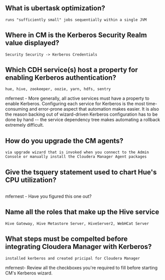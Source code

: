 ## What is ubertask optimization?
```
runs "sufficiently small" jobs sequentially within a single JVM
```

## Where in CM is the Kerberos Security Realm value displayed?
```
Security Security -> Kerberos Credentials
```

## Which CDH service(s) host a property for enabling Kerberos authentication?
```
hue, hive, zookeeper, oozie, yarn, hdfs, sentry
```

mfernest - More generally, all active services must have a property to enable Kerberos. Configuring each service for Kerberos is the most time-consuming and error-prone aspect that automation makes easier. It is also the reason backing out of wizard-driven Kerberos configuration has to be done by hand -- the service dependency tree makes automating a rollback extremely difficult.

## How do you upgrade the CM agents?
```
via upgrade wizard that is invoked when you connect to the Admin Console or manually install the Cloudera Manager Agent packages
```

## Give the tsquery statement used to chart Hue's CPU utilization?
```

```

mfernest - Have you figured this one out?


## Name all the roles that make up the Hive service
```
Hive Gateway, Hive Metastore Server, HiveServer2, WebHCat Server
```

## What steps must be compelted before integrating Cloudera Manager with Kerberos?
```
installed kerberos and created pricipal for Cloudera Manager
```

mfernest- Review all the checkboxes you're required to fill before starting CM's Kerberos wizard.
